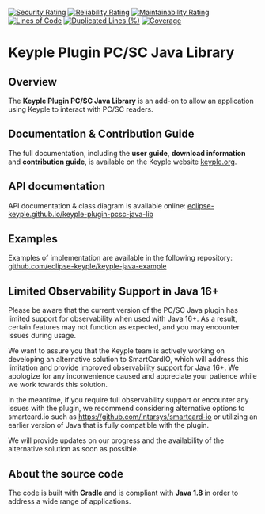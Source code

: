 [![Security Rating](https://sonarcloud.io/api/project_badges/measure?project=eclipse_keyple-plugin-pcsc-java-lib&metric=security_rating)](https://sonarcloud.io/summary/new_code?id=eclipse_keyple-plugin-pcsc-java-lib)
[![Reliability Rating](https://sonarcloud.io/api/project_badges/measure?project=eclipse_keyple-plugin-pcsc-java-lib&metric=reliability_rating)](https://sonarcloud.io/summary/new_code?id=eclipse_keyple-plugin-pcsc-java-lib)
[![Maintainability Rating](https://sonarcloud.io/api/project_badges/measure?project=eclipse_keyple-plugin-pcsc-java-lib&metric=sqale_rating)](https://sonarcloud.io/summary/new_code?id=eclipse_keyple-plugin-pcsc-java-lib)
[![Lines of Code](https://sonarcloud.io/api/project_badges/measure?project=eclipse_keyple-plugin-pcsc-java-lib&metric=ncloc)](https://sonarcloud.io/summary/new_code?id=eclipse_keyple-plugin-pcsc-java-lib)
[![Duplicated Lines (%)](https://sonarcloud.io/api/project_badges/measure?project=eclipse_keyple-plugin-pcsc-java-lib&metric=duplicated_lines_density)](https://sonarcloud.io/summary/new_code?id=eclipse_keyple-plugin-pcsc-java-lib)
[![Coverage](https://sonarcloud.io/api/project_badges/measure?project=eclipse_keyple-plugin-pcsc-java-lib&metric=coverage)](https://sonarcloud.io/summary/new_code?id=eclipse_keyple-plugin-pcsc-java-lib)

# Keyple Plugin PC/SC Java Library

## Overview

The **Keyple Plugin PC/SC Java Library** is an add-on to allow an application using Keyple to interact with PC/SC 
readers.

## Documentation & Contribution Guide

The full documentation, including the **user guide**, **download information** and **contribution guide**, is available 
on the Keyple website [keyple.org](https://keyple.org).

## API documentation

API documentation & class diagram is available online: 
[eclipse-keyple.github.io/keyple-plugin-pcsc-java-lib](https://eclipse-keyple.github.io/keyple-plugin-pcsc-java-lib)

## Examples

Examples of implementation are available in the following repository: 
[github.com/eclipse-keyple/keyple-java-example](https://github.com/eclipse-keyple/keyple-java-example)

##  Limited Observability Support in Java 16+
Please be aware that the current version of the PC/SC Java plugin has limited support for observability when used with 
Java 16+. 
As a result, certain features may not function as expected, and you may encounter issues during usage.

We want to assure you that the Keyple team is actively working on developing an alternative solution to SmartCardIO, 
which will address this limitation and provide improved observability support for Java 16+. 
We apologize for any inconvenience caused and appreciate your patience while we work towards this solution.

In the meantime, if you require full observability support or encounter any issues with the plugin, we recommend 
considering alternative options to smartcard.io such as https://github.com/intarsys/smartcard-io or utilizing an earlier 
version of Java that is fully compatible with the plugin.

We will provide updates on our progress and the availability of the alternative solution as soon as possible.

## About the source code

The code is built with **Gradle** and is compliant with **Java 1.8** in order to address a wide range of applications.